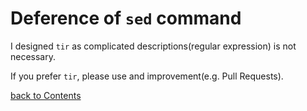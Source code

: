 Deference of `sed` command
===
I designed `tir` as complicated descriptions(regular expression) is not necessary.

If you prefer `tir`, please use and improvement(e.g. Pull Requests).

[back to Contents](contents.md)
